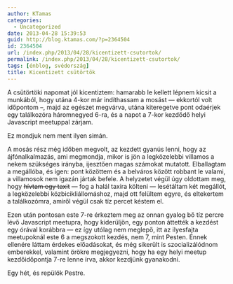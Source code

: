 ```yaml
---
author: KTamas
categories:
  - Uncategorized
date: 2013-04-28 15:39:53
guid: http://blog.ktamas.com/?p=2364504
id: 2364504
url: /index.php/2013/04/28/kicentizett-csutortok/
permalink: /index.php/2013/04/28/kicentizett-csutortok/
tags: [énblog, svédország]
title: Kicentizett csütörtök
---
```


A csütörtöki napomat jól kicentiztem: hamarabb le kellett lépnem kicsit a munkából, hogy utána 4-kor már indíthassam a mosást &#8212; ekkortól volt időpontom &#8211;, majd az egészet megvárva, utána kiteregetve pont odaérjek egy találkozóra háromnegyed 6-ra, és a napot a 7-kor kezdődő helyi Javascript meetuppal zárjam.

Ez mondjuk nem ment ilyen simán.

A mosás rész még időben megvolt, az kezdett gyanús lenni, hogy az ájfónalkalmazás, ami megmondja, mikor is jön a legközelebbi villamos a nekem szükséges irányba, ijesztően magas számokat mutatott. Elballagtam a megállóba, és igen: pont közöttem és a belváros között robbant le valami, a villamosok nem igazán jártak befele. A helyzetet végül úgy oldottam meg, hogy <del datetime="2013-04-27T15:40:18+00:00">hívtam egy taxit</del> &#8212; fog a halál taxira költeni &#8212; lesétáltam két megállót, a legközelebbi közbicikliállomáshoz, majd ott felültem egyre, és eltekertem a találkozómra, amiről végül csak tíz percet késtem el.

Ezen után pontosan este 7-re érkeztem meg az onnan gyalog bő tíz percre lévő Javascript meetupra, hogy kiderüljön, egy ponton áttették a kezdést egy órával korábbra &#8212; ez így utólag nem meglepő, itt az ilyesfajta meetupoknál este 6 a megszokott kezdés, nem 7, mint Pesten. Ennek ellenére láttam érdekes előadásokat, és még sikerült is szocializálódnom emberekkel, valamint örökre megjegyezni, hogy ha egy helyi meetup kezdőidőpontja 7-re lenne írva, akkor kezdjünk gyanakodni.

Egy hét, és repülök Pestre.
